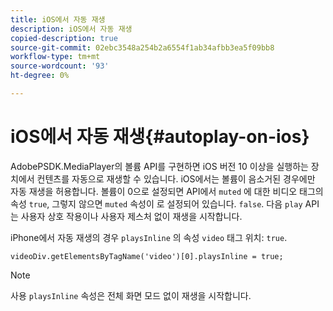 ```yaml
---
title: iOS에서 자동 재생
description: iOS에서 자동 재생
copied-description: true
source-git-commit: 02ebc3548a254b2a6554f1ab34afbb3ea5f09bb8
workflow-type: tm+mt
source-wordcount: '93'
ht-degree: 0%

---
```


# iOS에서 자동 재생{#autoplay-on-ios}

AdobePSDK.MediaPlayer의 볼륨 API를 구현하면 iOS 버전 10 이상을 실행하는 장치에서 컨텐츠를 자동으로 재생할 수 있습니다. iOS에서는 볼륨이 음소거된 경우에만 자동 재생을 허용합니다. 볼륨이 0으로 설정되면 API에서 `muted` 에 대한 비디오 태그의 속성 `true`, 그렇지 않으면 `muted` 속성이 로 설정되어 있습니다. `false`. 다음 `play` API는 사용자 상호 작용이나 사용자 제스처 없이 재생을 시작합니다.

iPhone에서 자동 재생의 경우 `playsInline` 의 속성 `video` 태그 위치: `true`.

```
videoDiv.getElementsByTagName('video')[0].playsInline = true;
```

>[!NOTE]
>
>사용 `playsInline` 속성은 전체 화면 모드 없이 재생을 시작합니다.
